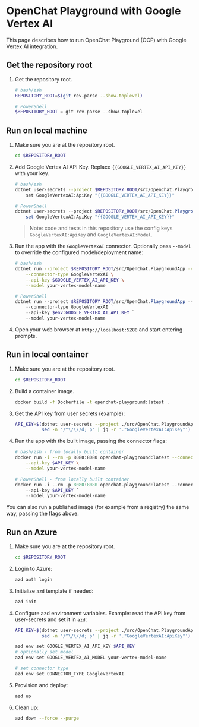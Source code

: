 # OpenChat Playground with Google Vertex AI

This page describes how to run OpenChat Playground (OCP) with Google Vertex AI integration.

## Get the repository root

1. Get the repository root.

    ```bash
    # bash/zsh
    REPOSITORY_ROOT=$(git rev-parse --show-toplevel)
    ```

    ```powershell
    # PowerShell
    $REPOSITORY_ROOT = git rev-parse --show-toplevel
    ```

## Run on local machine

1. Make sure you are at the repository root.

    ```bash
    cd $REPOSITORY_ROOT
    ```

1. Add Google Vertex AI API Key. Replace `{{GOOGLE_VERTEX_AI_API_KEY}}` with your key.

    ```bash
    # bash/zsh
    dotnet user-secrets --project $REPOSITORY_ROOT/src/OpenChat.PlaygroundApp \
        set GoogleVertexAI:ApiKey "{{GOOGLE_VERTEX_AI_API_KEY}}"
    ```

    ```powershell
    # PowerShell
    dotnet user-secrets --project $REPOSITORY_ROOT/src/OpenChat.PlaygroundApp `
        set GoogleVertexAI:ApiKey "{{GOOGLE_VERTEX_AI_API_KEY}}"
    ```

    > Note: code and tests in this repository use the config keys `GoogleVertexAI:ApiKey` and `GoogleVertexAI:Model`.

1. Run the app with the `GoogleVertexAI` connector. Optionally pass `--model` to override the configured model/deployment name:

    ```bash
    # bash/zsh
    dotnet run --project $REPOSITORY_ROOT/src/OpenChat.PlaygroundApp -- \
        --connector-type GoogleVertexAI \
        --api-key $GOOGLE_VERTEX_AI_API_KEY \
        --model your-vertex-model-name
    ```

    ```powershell
    # PowerShell
    dotnet run --project $REPOSITORY_ROOT/src/OpenChat.PlaygroundApp -- `
        --connector-type GoogleVertexAI `
        --api-key $env:GOOGLE_VERTEX_AI_API_KEY `
        --model your-vertex-model-name
    ```

1. Open your web browser at `http://localhost:5280` and start entering prompts.

## Run in local container

1. Make sure you are at the repository root.

    ```bash
    cd $REPOSITORY_ROOT
    ```

1. Build a container image.

    ```bash
    docker build -f Dockerfile -t openchat-playground:latest .
    ```

1. Get the API key from user secrets (example):

    ```bash
    API_KEY=$(dotnet user-secrets --project ./src/OpenChat.PlaygroundApp list --json | \
              sed -n '/^\/\//d; p' | jq -r '."GoogleVertexAI:ApiKey"')
    ```

1. Run the app with the built image, passing the connector flags:

    ```bash
    # bash/zsh - from locally built container
    docker run -i --rm -p 8080:8080 openchat-playground:latest --connector-type GoogleVertexAI \
        --api-key $API_KEY \
        --model your-vertex-model-name
    ```

    ```powershell
    # PowerShell - from locally built container
    docker run -i --rm -p 8080:8080 openchat-playground:latest --connector-type GoogleVertexAI `
        --api-key $API_KEY `
        --model your-vertex-model-name
    ```

You can also run a published image (for example from a registry) the same way, passing the flags above.

## Run on Azure

1. Make sure you are at the repository root.

    ```bash
    cd $REPOSITORY_ROOT
    ```

1. Login to Azure:

    ```bash
    azd auth login
    ```

1. Initialize `azd` template if needed:

    ```bash
    azd init
    ```

1. Configure azd environment variables. Example: read the API key from user-secrets and set it in `azd`:

    ```bash
    API_KEY=$(dotnet user-secrets --project ./src/OpenChat.PlaygroundApp list --json | \
              sed -n '/^\/\//d; p' | jq -r '."GoogleVertexAI:ApiKey"')

    azd env set GOOGLE_VERTEX_AI_API_KEY $API_KEY
    # optionally set model
    azd env set GOOGLE_VERTEX_AI_MODEL your-vertex-model-name

    # set connector type
    azd env set CONNECTOR_TYPE GoogleVertexAI
    ```

1. Provision and deploy:

    ```bash
    azd up
    ```

1. Clean up:

    ```bash
    azd down --force --purge
    ```
